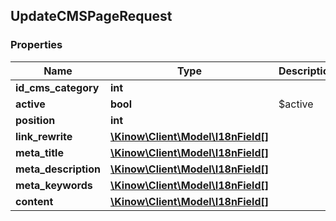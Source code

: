 ## UpdateCMSPageRequest

### Properties
Name | Type | Description | Notes
------------ | ------------- | ------------- | -------------
**id_cms_category** | **int** |  | [optional] 
**active** | **bool** | $active | [optional] 
**position** | **int** |  | [optional] 
**link_rewrite** | [**\Kinow\Client\Model\I18nField[]**](#I18nField) |  | [optional] 
**meta_title** | [**\Kinow\Client\Model\I18nField[]**](#I18nField) |  | [optional] 
**meta_description** | [**\Kinow\Client\Model\I18nField[]**](#I18nField) |  | [optional] 
**meta_keywords** | [**\Kinow\Client\Model\I18nField[]**](#I18nField) |  | [optional] 
**content** | [**\Kinow\Client\Model\I18nField[]**](#I18nField) |  | [optional] 


